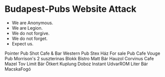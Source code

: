 # Budapest-Pubs Website Attack
- We are Anonymous. 
- We are Legion. 
- We do not forgive.
- We do not forget.
- Expect us.

Pointer Pub
Shot Cafe & Bar
Western Pub
Stex Ház
For sale Pub
Cafe Vouge Pub
Morrison's 2
suszterinas
Blokk Bistro
Matt Bár
Hauzol
Corvinus Cafe
Mazel Tov
Limit Bár
Ötkert
Kuplung
Doboz
Instant
UdvarROM
Liter Bár
MacskaFogó
